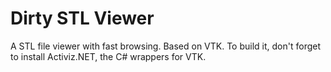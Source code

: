 Dirty STL Viewer
================

A STL file viewer with fast browsing. Based on VTK.
To build it, don't forget to install Activiz.NET, the C# wrappers for VTK.
